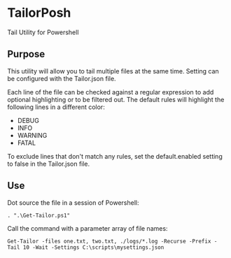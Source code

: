 # TailorPosh
Tail Utility for Powershell

## Purpose
This utility will allow you to tail multiple files at the same time.  Setting can be configured with the Tailor.json file.

Each line of the file can be checked against a regular expression to add optional highlighting or to be filtered out.
The default rules will highlight the following lines in a different color:

  * DEBUG
  * INFO
  * WARNING
  * FATAL

To exclude lines that don't match any rules, set the default.enabled setting to false in the Tailor.json file.

## Use

Dot source the file in a session of Powershell:

    . ".\Get-Tailor.ps1"

Call the command with a parameter array of file names:

    Get-Tailor -files one.txt, two.txt, ./logs/*.log -Recurse -Prefix -Tail 10 -Wait -Settings C:\scripts\mysettings.json
